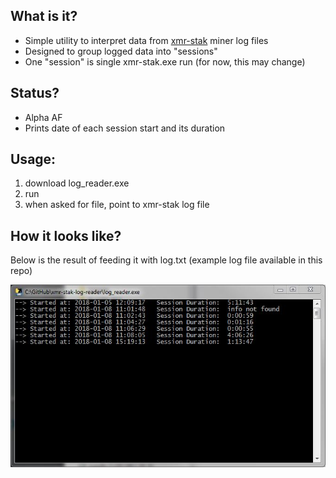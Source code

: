 ## What is it?
- Simple utility to interpret data from [xmr-stak](https://github.com/fireice-uk/xmr-stak) miner log files
- Designed to group logged data into "sessions"
- One "session" is single xmr-stak.exe run (for now, this may change)

## Status?
- Alpha AF
- Prints date of each session start and its duration

## Usage:
1. download log_reader.exe
2. run
3. when asked for file, point to xmr-stak log file


## How it looks like?
Below is the result of feeding it with log.txt (example log file available in this repo)

![](screenshot.JPG)
